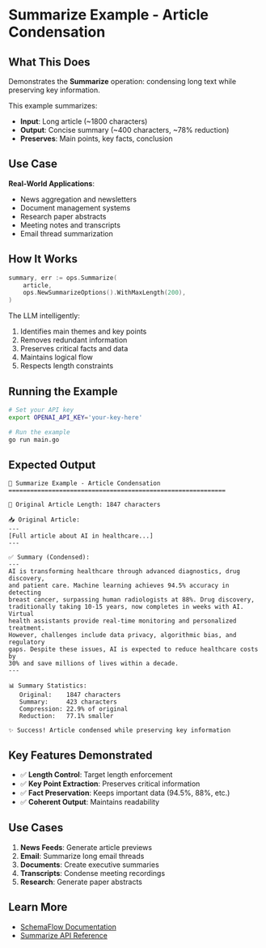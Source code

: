 # Summarize Example - Article Condensation

## What This Does

Demonstrates the **Summarize** operation: condensing long text while preserving key information.

This example summarizes:
- **Input**: Long article (~1800 characters)
- **Output**: Concise summary (~400 characters, ~78% reduction)
- **Preserves**: Main points, key facts, conclusion

## Use Case

**Real-World Applications**:
- News aggregation and newsletters
- Document management systems
- Research paper abstracts
- Meeting notes and transcripts
- Email thread summarization

## How It Works

```go
summary, err := ops.Summarize(
    article,
    ops.NewSummarizeOptions().WithMaxLength(200),
)
```

The LLM intelligently:
1. Identifies main themes and key points
2. Removes redundant information
3. Preserves critical facts and data
4. Maintains logical flow
5. Respects length constraints

## Running the Example

```bash
# Set your API key
export OPENAI_API_KEY='your-key-here'

# Run the example
go run main.go
```

## Expected Output

```
📰 Summarize Example - Article Condensation
============================================================

📄 Original Article Length: 1847 characters

📥 Original Article:
---
[Full article about AI in healthcare...]
---

✅ Summary (Condensed):
---
AI is transforming healthcare through advanced diagnostics, drug discovery, 
and patient care. Machine learning achieves 94.5% accuracy in detecting 
breast cancer, surpassing human radiologists at 88%. Drug discovery, 
traditionally taking 10-15 years, now completes in weeks with AI. Virtual 
health assistants provide real-time monitoring and personalized treatment. 
However, challenges include data privacy, algorithmic bias, and regulatory 
gaps. Despite these issues, AI is expected to reduce healthcare costs by 
30% and save millions of lives within a decade.
---

📊 Summary Statistics:
   Original:    1847 characters
   Summary:     423 characters
   Compression: 22.9% of original
   Reduction:   77.1% smaller

✨ Success! Article condensed while preserving key information
```

## Key Features Demonstrated

- ✅ **Length Control**: Target length enforcement
- ✅ **Key Point Extraction**: Preserves critical information
- ✅ **Fact Preservation**: Keeps important data (94.5%, 88%, etc.)
- ✅ **Coherent Output**: Maintains readability

## Use Cases

1. **News Feeds**: Generate article previews
2. **Email**: Summarize long email threads
3. **Documents**: Create executive summaries
4. **Transcripts**: Condense meeting recordings
5. **Research**: Generate paper abstracts

## Learn More

- [SchemaFlow Documentation](../../README.md)
- [Summarize API Reference](../../docs/reference/API.md#summarize)
